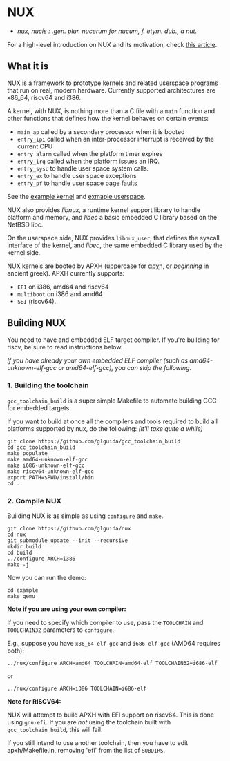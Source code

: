 # NUX
* _nux, nucis : .gen. plur. nucerum for nucum, f. etym. dub., a nut._

For a high-level introduction on NUX and its motivation, check [this article](https://nux.tlbflush.org/post/2024_12_24_notes_nux/).

## What it is
NUX is a framework to prototype kernels and related userspace programs that run on real, modern hardware.
Currently supported architectures are x86_64, riscv64 and i386.

A kernel, with NUX, is nothing more than a C file with a `main` function and other functions
that defines how the kernel behaves on certain events:

- `main_ap` called by a secondary processor when it is booted
- `entry_ipi` called when an inter-processor interrupt is received by the current CPU
- `entry_alarm` called when the platform timer expires
- `entry_irq` called when the platform issues an IRQ.
- `entry_sysc` to handle user space system calls.
- `entry_ex` to handle user space exceptions
- `entry_pf` to handle user space page faults

See the [example kernel](https://github.com/glguida/nux/blob/main/example/kern/main.c) and
[exmaple userspace](https://github.com/glguida/nux/blob/main/example/user/main.c).

NUX also provides _libnux_, a runtime kernel support library to handle platform and memory,
and _libec_ a basic embedded C library based on the NetBSD libc.

On the userspace side, NUX provides `libnux_user`, that defines the syscall interface of the kernel,
and _libec_, the same embedded C library used by the kernel side.

NUX kernels are booted by APXH (uppercase for αρχη, or _beginning_ in ancient greek).
APXH currently supports:
- `EFI` on i386, amd64 and riscv64
- `multiboot` on i386 and amd64
- `SBI` (riscv64).

## Building NUX

You need to have and embedded ELF target compiler. If you're building for riscv, be sure to read instructions
below.

_If you have already your own embedded ELF compiler (such as amd64-unknown-elf-gcc or amd64-elf-gcc), you
can skip the following_.

### 1. Building the toolchain

`gcc_toolchain_build` is a super simple Makefile to automate building GCC for embedded targets.

If you want to build at once all the compilers and tools required to build all platforms supported by nux,
do the following: _(it'll take quite a while)_

```
git clone https://github.com/glguida/gcc_toolchain_build
cd gcc_toolchain_build
make populate
make amd64-unknown-elf-gcc
make i686-unknown-elf-gcc
make riscv64-unknown-elf-gcc
export PATH=$PWD/install/bin
cd ..
```

### 2. Compile NUX

Building NUX is as simple as using `configure` and `make`.

```
git clone https://github.com/glguida/nux
cd nux
git submodule update --init --recursive
mkdir build
cd build
../configure ARCH=i386
make -j
````

Now you can run the demo:

```
cd example
make qemu
```

**Note if you are using your own compiler:**

If you need to specify which compiler to use, pass the `TOOLCHAIN` and `TOOLCHAIN32` parameters to
`configure`.

E.g., suppose you have `x86_64-elf-gcc` and `i686-elf-gcc` (AMD64 requires both):

```
../nux/configure ARCH=amd64 TOOLCHAIN=amd64-elf TOOLCHAIN32=i686-elf
```

or

```
../nux/configure ARCH=i386 TOOLCHAIN=i686-elf
```

**Note for RISCV64:**

NUX will attempt to build APXH with EFI support on riscv64. This is done using `gnu-efi`.
If you are _not_ using the toolchain built with `gcc_toolchain_build`, this will fail.

If you still intend to use another toolchain, then you have to edit apxh/Makefile.in,
removing 'efi' from the list of `SUBDIRS`.

